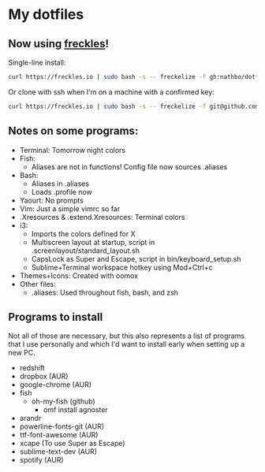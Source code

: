 # My dotfiles

## Now using [freckles](https://github.com/makkus/freckles)!
Single-line install:
```bash
curl https://freckles.io | sudo bash -s -- freckelize -f gh:nathbo/dotfiles dotfiles ansible-tasks
```
Or clone with ssh when I'm on a machine with a confirmed key:
```bash
curl https://freckles.io | sudo bash -s -- freckelize -f git@github.com:nathbo/dotfiles.git dotfiles ansible-tasks
```

## Notes on some programs:

- Terminal: Tomorrow night colors
- Fish:
  - Aliases are not in functions! Config file now sources .aliases
- Bash:
  - Aliases in .aliases
  - Loads .profile now
- Yaourt: No prompts
- Vim: Just a simple vimrc so far
- .Xresources & .extend.Xresources: Terminal colors
- i3:
  - Imports the colors defined for X
  - Multiscreen layout at startup, script in .screenlayout/standard_layout.sh
  - CapsLock as Super and Escape, script in bin/keyboard_setup.sh
  - Sublime+Terminal workspace hotkey using Mod+Ctrl+c
- Themes+Icons: Created with oomox
- Other files:
  - .aliases: Used throughout fish, bash, and zsh

## Programs to install

Not all of those are necessary, but this also represents a list of programs that I use personally and which I'd want to install early when setting up a new PC.

- redshift
- dropbox (AUR)
- google-chrome (AUR)
- fish
  - oh-my-fish (github)
    - omf install agnoster
- arandr
- powerline-fonts-git (AUR)
- ttf-font-awesome (AUR)
- xcape (To use Super as Escape)
- sublime-text-dev (AUR)
- spotify (AUR)


